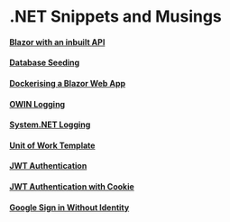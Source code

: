 # .NET Snippets and Musings

#### [Blazor with an inbuilt API](./blazor-with-api.md)
#### [Database Seeding](./database-seed.md)
#### [Dockerising a Blazor Web App](./dockerising-blazor.md)
#### [OWIN Logging](./owin-logging.md)
#### [System.NET Logging](./system-net-logging.md)
#### [Unit of Work Template](./unit-of-work-template.md)
#### [JWT Authentication](./jwt-authentication.md)
#### [JWT Authentication with Cookie](./jwt-authentication-cookie.md)
#### [Google Sign in Without Identity](./google-sign-in-without-identity.md)